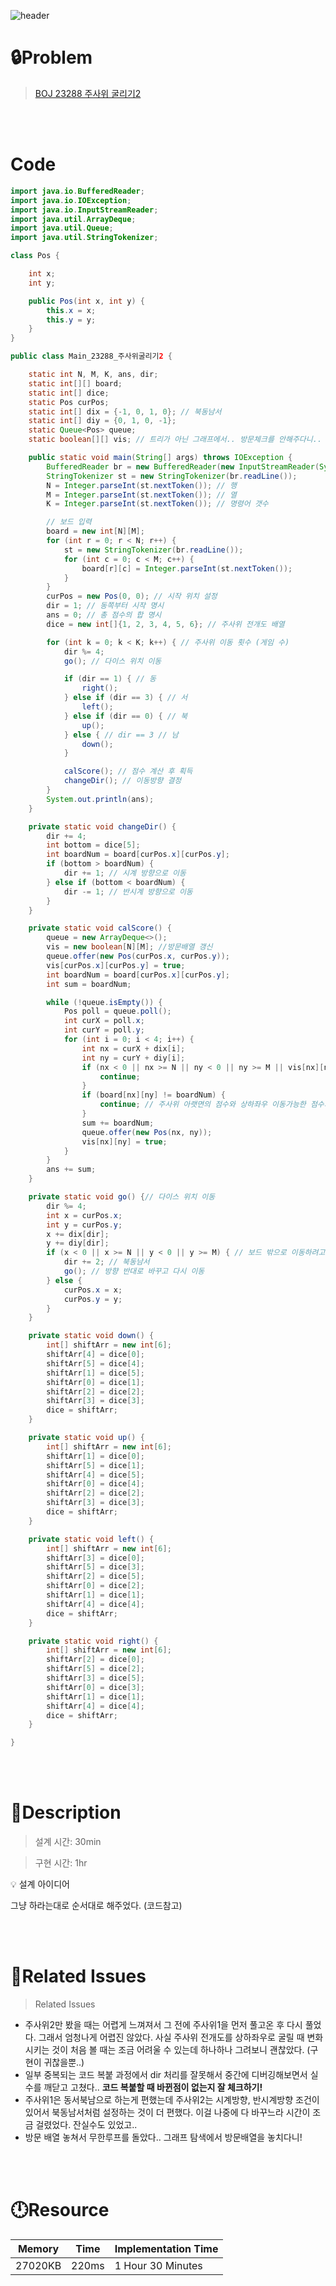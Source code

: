 ![header](https://capsule-render.vercel.app/api?type=waving&height=200&color=0:B2E6FF,100:FFB2D6&text=BOJ%2023288&fontColor=FFFFFF&fontAlign=80&fontAlignY=35&fontSize=50)

# **🔒Problem**

> [BOJ 23288 주사위 굴리기2](https://www.acmicpc.net/problem/23288)

<br>
<br>

# **Code**

```java
import java.io.BufferedReader;
import java.io.IOException;
import java.io.InputStreamReader;
import java.util.ArrayDeque;
import java.util.Queue;
import java.util.StringTokenizer;

class Pos {

    int x;
    int y;

    public Pos(int x, int y) {
        this.x = x;
        this.y = y;
    }
}

public class Main_23288_주사위굴리기2 {

    static int N, M, K, ans, dir;
    static int[][] board;
    static int[] dice;
    static Pos curPos;
    static int[] dix = {-1, 0, 1, 0}; // 북동남서
    static int[] diy = {0, 1, 0, -1};
    static Queue<Pos> queue;
    static boolean[][] vis; // 트리가 아닌 그래프에서.. 방문체크를 안해주다니..

    public static void main(String[] args) throws IOException {
        BufferedReader br = new BufferedReader(new InputStreamReader(System.in));
        StringTokenizer st = new StringTokenizer(br.readLine());
        N = Integer.parseInt(st.nextToken()); // 행
        M = Integer.parseInt(st.nextToken()); // 열
        K = Integer.parseInt(st.nextToken()); // 명령어 갯수

        // 보드 입력
        board = new int[N][M];
        for (int r = 0; r < N; r++) {
            st = new StringTokenizer(br.readLine());
            for (int c = 0; c < M; c++) {
                board[r][c] = Integer.parseInt(st.nextToken());
            }
        }
        curPos = new Pos(0, 0); // 시작 위치 설정
        dir = 1; // 동쪽부터 시작 명시
        ans = 0; // 총 점수의 합 명시
        dice = new int[]{1, 2, 3, 4, 5, 6}; // 주사위 전개도 배열

        for (int k = 0; k < K; k++) { // 주사위 이동 횟수 (게임 수)
            dir %= 4;
            go(); // 다이스 위치 이동

            if (dir == 1) { // 동
                right();
            } else if (dir == 3) { // 서
                left();
            } else if (dir == 0) { // 북
                up();
            } else { // dir == 3 // 남
                down();
            }

            calScore(); // 점수 계산 후 획득
            changeDir(); // 이동방향 결정
        }
        System.out.println(ans);
    }

    private static void changeDir() {
        dir += 4;
        int bottom = dice[5];
        int boardNum = board[curPos.x][curPos.y];
        if (bottom > boardNum) {
            dir += 1; // 시계 방향으로 이동
        } else if (bottom < boardNum) {
            dir -= 1; // 반시계 방향으로 이동
        }
    }

    private static void calScore() {
        queue = new ArrayDeque<>();
        vis = new boolean[N][M]; //방문배열 갱신
        queue.offer(new Pos(curPos.x, curPos.y));
        vis[curPos.x][curPos.y] = true;
        int boardNum = board[curPos.x][curPos.y];
        int sum = boardNum;

        while (!queue.isEmpty()) {
            Pos poll = queue.poll();
            int curX = poll.x;
            int curY = poll.y;
            for (int i = 0; i < 4; i++) {
                int nx = curX + dix[i];
                int ny = curY + diy[i];
                if (nx < 0 || nx >= N || ny < 0 || ny >= M || vis[nx][ny]) {
                    continue;
                }
                if (board[nx][ny] != boardNum) {
                    continue; // 주사위 아랫면의 점수와 상하좌우 이동가능한 점수가 같지 않을 경우 넘기기
                }
                sum += boardNum;
                queue.offer(new Pos(nx, ny));
                vis[nx][ny] = true;
            }
        }
        ans += sum;
    }

    private static void go() {// 다이스 위치 이동
        dir %= 4;
        int x = curPos.x;
        int y = curPos.y;
        x += dix[dir];
        y += diy[dir];
        if (x < 0 || x >= N || y < 0 || y >= M) { // 보드 밖으로 이동하려고 할 경우, 방향 반대로 바꾸기
            dir += 2; // 북동남서
            go(); // 방향 반대로 바꾸고 다시 이동
        } else {
            curPos.x = x;
            curPos.y = y;
        }
    }

    private static void down() {
        int[] shiftArr = new int[6];
        shiftArr[4] = dice[0];
        shiftArr[5] = dice[4];
        shiftArr[1] = dice[5];
        shiftArr[0] = dice[1];
        shiftArr[2] = dice[2];
        shiftArr[3] = dice[3];
        dice = shiftArr;
    }

    private static void up() {
        int[] shiftArr = new int[6];
        shiftArr[1] = dice[0];
        shiftArr[5] = dice[1];
        shiftArr[4] = dice[5];
        shiftArr[0] = dice[4];
        shiftArr[2] = dice[2];
        shiftArr[3] = dice[3];
        dice = shiftArr;
    }

    private static void left() {
        int[] shiftArr = new int[6];
        shiftArr[3] = dice[0];
        shiftArr[5] = dice[3];
        shiftArr[2] = dice[5];
        shiftArr[0] = dice[2];
        shiftArr[1] = dice[1];
        shiftArr[4] = dice[4];
        dice = shiftArr;
    }

    private static void right() {
        int[] shiftArr = new int[6];
        shiftArr[2] = dice[0];
        shiftArr[5] = dice[2];
        shiftArr[3] = dice[5];
        shiftArr[0] = dice[3];
        shiftArr[1] = dice[1];
        shiftArr[4] = dice[4];
        dice = shiftArr;
    }

}
```

<br>
<br>

# **🔑Description**

> 설계 시간: 30min

> 구현 시간: 1hr
<aside>
💡 설계 아이디어

그냥 하라는대로 순서대로 해주었다.
(코드참고)

</aside>

<br>
<br>

# **📑Related Issues**

> Related Issues
<aside>

- 주사위2만 봤을 때는 어렵게 느껴져서 그 전에 주사위1을 먼저 풀고온 후 다시 풀었다. 그래서 엄청나게 어렵진 않았다. 사실 주사위 전개도를 상하좌우로 굴릴 때 변화시키는 것이 처음 볼 때는 조금 어려울 수 있는데 하나하나 그려보니 괜찮았다. (구현이 귀찮을뿐..)
- 일부 중복되는 코드 복붙 과정에서 dir 처리를 잘못해서 중간에 디버깅해보면서 실수를 깨닫고 고쳤다.. **코드 복붙할 때 바뀐점이 없는지 잘 체크하기!**
- 주사위1은 동서북남으로 하는게 편했는데 주사위2는 시계방향, 반시계방향 조건이 있어서 북동남서처럼 설정하는 것이 더 편했다. 이걸 나중에 다 바꾸느라 시간이 조금 걸렸었다. 잔실수도 있었고..
- 방문 배열 놓쳐서 무한루프를 돌았다.. 그래프 탐색에서 방문배열을 놓치다니!
</aside>

<br>
<br>

# **🕛Resource**

| Memory | Time  | Implementation Time |
| -- |-------|---------------------|
| 27020KB | 220ms | 1 Hour 30 Minutes   |
